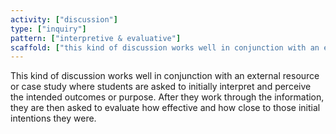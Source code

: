 ```yaml
---
activity: ["discussion"]
type: ["inquiry"]
pattern: ["interpretive & evaluative"]
scaffold: ["this kind of discussion works well in conjunction with an external resource or case study where students are asked to initially interpret and perceive the intended outcomes or purpose. After they work through the information, they are then asked to evaluate how effective and how close to those initial intentions they were. "]
---
```


This kind of discussion works well in conjunction with an external resource or case study where students are asked to initially interpret and perceive the intended outcomes or purpose. After they work through the information, they are then asked to evaluate how effective and how close to those initial intentions they were.
